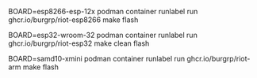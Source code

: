 BOARD=esp8266-esp-12x podman container runlabel run ghcr.io/burgrp/riot-esp8266 make flash

BOARD=esp32-wroom-32 podman container runlabel run ghcr.io/burgrp/riot-esp32 make clean flash

BOARD=samd10-xmini podman container runlabel run ghcr.io/burgrp/riot-arm make flash
